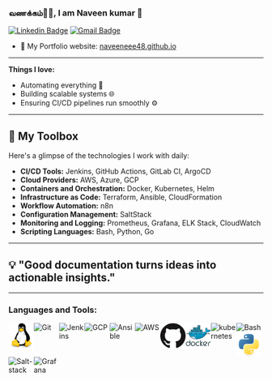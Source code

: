 
<!-- <h3> வணக்கம்🙏🏻, I am Naveen kumar 👋</h3> -->
### வணக்கம்🙏🏻, I am Naveen kumar 👋

[![Linkedin Badge](https://img.shields.io/badge/-naveeneee48-blue?style=flat-square&logo=Linkedin&logoColor=white&link=https://www.linkedin.com/in/naveeneee48/)](https://www.linkedin.com/in/naveeneee48/)
[![Gmail Badge](https://img.shields.io/badge/-naveeneee48@gmail.com-c14438?style=flat-square&logo=Gmail&logoColor=white&link=mailto:naveeneee48@gmail.com)](mailto:naveeneee48@gmail.com) 

- 🎯 My Portfolio website: [naveeneee48.github.io](https://naveeneee48.github.io/)
---
**Things I love:** 
  - Automating everything 🚀
  - Building scalable systems 🌐
  - Ensuring CI/CD pipelines run smoothly ⚙️

---

## 🔧 My Toolbox
Here's a glimpse of the technologies I work with daily:

- **CI/CD Tools:** Jenkins, GitHub Actions, GitLab CI, ArgoCD
- **Cloud Providers:** AWS, Azure, GCP
- **Containers and Orchestration:** Docker, Kubernetes, Helm
- **Infrastructure as Code:** Terraform, Ansible, CloudFormation
- **Workflow Automation:** n8n
- **Configuration Management:** SaltStack
- **Monitoring and Logging:** Prometheus, Grafana, ELK Stack, CloudWatch
- **Scripting Languages:** Bash, Python, Go

---

## 💡 "Good documentation turns ideas into actionable insights."


---
### Languages and Tools: 

<img align="left" alt="Linux" width="50px" src="https://raw.githubusercontent.com/devicons/devicon/master/icons/linux/linux-original.svg" />
<img align="left" alt="Git" width="50px" src="https://www.vectorlogo.zone/logos/git-scm/git-scm-icon.svg" />
<img align="left" alt="Jenkins" width="50px" src="https://www.vectorlogo.zone/logos/jenkins/jenkins-icon.svg" />
<img align="left" alt="GCP" width="50px" src="https://www.vectorlogo.zone/logos/google_cloud/google_cloud-icon.svg" />
<img align="left" alt="Ansible" width="50px" src="https://www.vectorlogo.zone/logos/ansible/ansible-icon.svg" />
<img align="left" alt="AWS" width="50px" src="https://www.vectorlogo.zone/logos/amazon_aws/amazon_aws-icon.svg" />
<img align="left" alt="GitHub" width="50px" src="https://raw.githubusercontent.com/github/explore/78df643247d429f6cc873026c0622819ad797942/topics/github/github.png"/>
<img align="left" alt="Docker" width="50px" src="https://raw.githubusercontent.com/devicons/devicon/master/icons/docker/docker-original-wordmark.svg" />
<img align="left" alt="kubernetes" width="50px" src="https://www.vectorlogo.zone/logos/kubernetes/kubernetes-icon.svg" />
<img align="left" alt="Bash" width="50px" src="https://www.vectorlogo.zone/logos/gnu_bash/gnu_bash-icon.svg" />
<img align="left" alt="Python" width="50px" src="https://raw.githubusercontent.com/devicons/devicon/master/icons/python/python-original.svg" />
<img align="left" alt="Salt-stack" width="50px" src="https://www.vectorlogo.zone/logos/saltstack/saltstack-icon.svg" />
<img align="left" alt="Grafana" width="50px" src="https://www.vectorlogo.zone/logos/grafana/grafana-icon.svg" />




